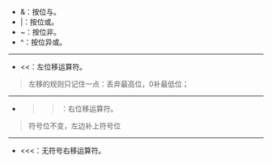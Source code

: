 + &：按位与。
+ |：按位或。
+ ~：按位非。
+ ^：按位异或。
--------------------------
+ <<：左位移运算符。
> 左移的规则只记住一点：丢弃最高位，0补最低位；
-------------------------
+ >>：右位移运算符。
> 符号位不变，左边补上符号位 
-------------------------
+ <<<：无符号右移运算符。
